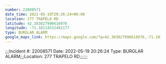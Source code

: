 ```yaml
---
number: 22008571
date_time: 2022-05-19T20:26:24+00:00
location: 277 TRAPELO RD
latitude: 42.383827996618976
longitude: -71.18114532492177
type: BURGLAR ALARM
google_maps_link: https://maps.google.com/?q=42.383827996618976,-71.18114532492177
---
```


;;;Incident #: 22008571  Date: 2022-05-19 20:26:24   Type: BURGLAR ALARM;;;Location: 277 TRAPELO RD;;;;;;

